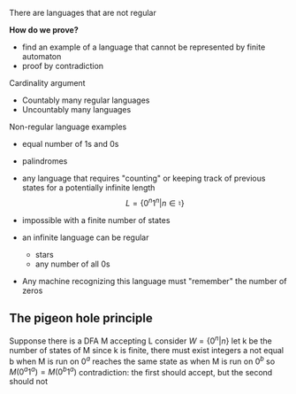 There are languages that are not regular

**How do we prove?**
- find an example of a language that cannot be represented by finite automaton
- proof by contradiction

Cardinality argument
- Countably many regular languages
- Uncountably many languages

Non-regular language examples
- equal number of 1s and 0s
- palindromes
- any language that requires "counting" or keeping track of previous states for a potentially infinite length
$$L=\{0^{n}1^{n}|n \in \natural\}$$

- impossible with a finite number of states
- an infinite language can be regular
	- stars
	- any number of all 0s

- Any machine recognizing this language must "remember" the number of zeros

## The pigeon hole principle

Supponse there is a DFA M accepting L
consider $W = \{0^{n} | n\}$
let k be the number of states of M
since k is finite, there must exist integers a not equal b 
when M is run on $0^a$ reaches the same state as when M is run on $0^b$
so
$M(0^{a}1^{a}) = M(0^{b}1^{a})$
contradiction: the first should accept, but the second should not

